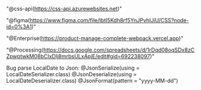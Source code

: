 
"@css-api(https://css-api.azurewebsites.net)"
<!-- ![GitHub branch checks state](https://img.shields.io/github/checks-status/css-saler-system/css-api-ver2/develop?color=green) -->
"@figma(https://www.figma.com/file/IbtI5Kdh8rf5YnJPvhIJiU/CSS?node-id=0%3A1)"

"@Enterprise(https://product-manage-complete-webpack.vercel.app)"

"@Processing(https://docs.google.com/spreadsheets/d/1rDqd08oqSDx8zCZpwptwkM08bClxDIj8mrbsULxApjE/edit#gid=692238097)"

Bug parse LocalDate to Json: 
@JsonSerialize(using = LocalDateSerializer.class)
@JsonDeserialize(using = LocalDateDeserializer.class) 
@JsonFormat(pattern = "yyyy-MM-dd")
